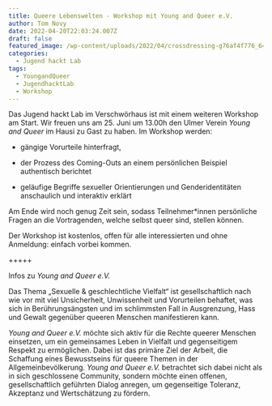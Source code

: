 ```yaml
---
title: Queere Lebenswelten - Workshop mit Young and Queer e.V.
author: Tom Novy
date: 2022-04-20T22:03:24.007Z
draft: false
featured_image: /wp-content/uploads/2022/04/crossdressing-g76af4f776_640.jpg
categories:
  - Jugend hackt Lab
tags:
  - YoungandQueer
  - JugendhacktLab
  - Workshop
---
```

Das Jugend hackt Lab im Verschwörhaus ist mit einem weiteren Workshop am Start. Wir freuen uns am 25. Juni um 13.00h den Ulmer Verein *Young and Queer* im Hausi zu Gast zu haben. Im Workshop werden:

* gängige Vorurteile hinterfragt, 

<!---->

* der Prozess des Coming-Outs an einem persönlichen Beispiel authentisch berichtet

<!---->

* geläufige Begriffe sexueller Orientierungen und Genderidentitäten anschaulich und interaktiv erklärt

Am Ende wird noch genug Zeit sein, sodass Teilnehmer*innen persönliche Fragen an die Vortragenden, welche selbst queer sind, stellen können.

Der Workshop ist kostenlos, offen für alle interessierten und ohne Anmeldung: einfach vorbei kommen.

+++++

Infos zu *Young and Queer e.V.*

Das Thema „Sexuelle & geschlechtliche Vielfalt“ ist gesellschaftlich nach wie vor mit viel Unsicherheit, Unwissenheit und Vorurteilen behaftet, was sich in Berührungsängsten und im schlimmsten Fall in Ausgrenzung, Hass und Gewalt gegenüber queeren Menschen manifestieren kann.

*Young and Queer e.V.* möchte sich aktiv für die Rechte queerer Menschen einsetzen, um ein gemeinsames Leben in Vielfalt und gegenseitigem Respekt zu ermöglichen. Dabei ist das primäre Ziel der Arbeit, die Schaffung eines Bewusstseins für queere Themen in der Allgemeinbevölkerung. *Young and Queer e.V.* betrachtet sich dabei nicht als in sich geschlossene Community, sondern möchte einen offenen, gesellschaftlich geführten Dialog anregen, um gegenseitige Toleranz, Akzeptanz und Wertschätzung zu fördern.